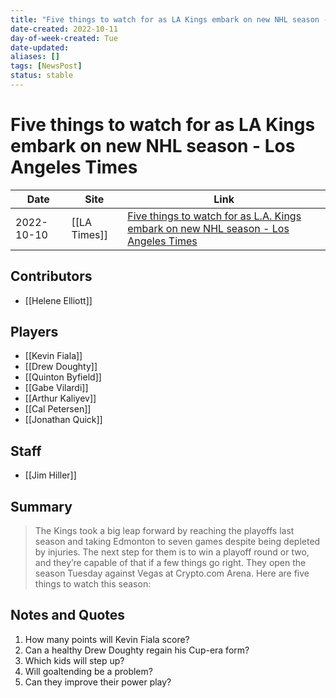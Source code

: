 ```yaml
---
title: "Five things to watch for as LA Kings embark on new NHL season - Los Angeles Times"
date-created: 2022-10-11
day-of-week-created: Tue
date-updated: 
aliases: []
tags: [NewsPost]
status: stable
---
```


# Five things to watch for as LA Kings embark on new NHL season - Los Angeles Times

Date | Site | Link
---|---|---
 2022-10-10   | [[LA Times]]  | [Five things to watch for as L.A. Kings embark on new NHL season - Los Angeles Times](https://www.latimes.com/sports/hockey/story/2022-10-10/los-angeles-kings-five-things-watch-nhl-season)

## Contributors
- [[Helene Elliott]]


## Players
- [[Kevin Fiala]]
- [[Drew Doughty]]
- [[Quinton Byfield]]
- [[Gabe Vilardi]]
- [[Arthur Kaliyev]]
- [[Cal Petersen]]
- [[Jonathan Quick]]


## Staff
- [[Jim Hiller]]


## Summary
> The Kings took a big leap forward by reaching the playoffs last season and taking Edmonton to seven games despite being depleted by injuries. The next step for them is to win a playoff round or two, and they’re capable of that if a few things go right. They open the season Tuesday against Vegas at Crypto.com Arena.
> Here are five things to watch this season:


## Notes and Quotes
1) How many points will Kevin Fiala score?
2) Can a healthy Drew Doughty regain his Cup-era form?
3) Which kids will step up?
4) Will goaltending be a problem?
5) Can they improve their power play?
> 

